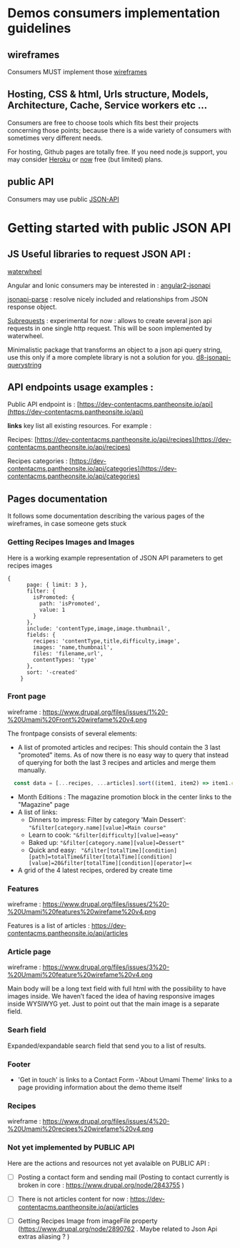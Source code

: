 
# Demos consumers implementation guidelines

## wireframes

Consumers MUST implement those [wireframes](https://www.drupal.org/node/2818741#comment-12114776)

## Hosting, CSS & html, Urls structure, Models, Architecture, Cache, Service workers etc ...

Consumers are free to choose tools which fits best their projects concerning those points; because there is a wide variety of consumers with sometimes very different needs.

For hosting, Github pages are totally free. If you need node.js support, you may consider [Heroku](https://dashboard.heroku.com/login) or [now](https://zeit.co/now) free (but limited) plans. 

## public API

Consumers may use public [JSON-API](https://dev-contentacms.pantheonsite.io/api/)

# Getting started with public JSON API

## JS Useful libraries to request JSON API : 

[waterwheel](https://github.com/acquia/waterwheel.js#json-api)

Angular and Ionic consumers may be interested in :
[angular2-jsonapi](https://github.com/ghidoz/angular2-jsonapi)

[jsonapi-parse](https://www.npmjs.com/package/jsonapi-parse) : resolve nicely included and relationships from JSON response object.

[Subrequests](https://www.npmjs.com/package/d8-subrequests) : experimental for now : allows to create several json api requests in one single http request. This will be soon implemented by waterwheel.

Minimalistic package that transforms an object to a json api query string, use this only if a more complete library is not a solution for you.
[d8-jsonapi-querystring](https://www.npmjs.com/package/d8-jsonapi-querystring)


## API endpoints usage examples :

Public API endpoint is : 
[https://dev-contentacms.pantheonsite.io/api](https://dev-contentacms.pantheonsite.io/api)

**links** key list all existing resources. For example :

Recipes:
[https://dev-contentacms.pantheonsite.io/api/recipes](https://dev-contentacms.pantheonsite.io/api/recipes)

Recipes categories : 
[https://dev-contentacms.pantheonsite.io/api/categories](https://dev-contentacms.pantheonsite.io/api/categories)

## Pages documentation

It follows some documentation describing the various pages of the wireframes, in case someone gets stuck

### Getting Recipes Images and Images

Here is a working example representation of JSON API parameters to get recipes images
```
{
      page: { limit: 3 },
      filter: {
        isPromoted: {
          path: 'isPromoted',
          value: 1
        }
      },
      include: 'contentType,image,image.thumbnail',
      fields: {
        recipes: 'contentType,title,difficulty,image',
        images: 'name,thumbnail',
        files: 'filename,url',
        contentTypes: 'type'
      },
      sort: '-created'
    }
```

### Front page
wireframe : https://www.drupal.org/files/issues/1%20-%20Umami%20Front%20wirefame%20v4.png

The frontpage consists of several elements:

* A list of promoted articles and recipes: This should contain the 3 last "promoted" items. As of now
  there is no easy way to query that instead of querying for both the last 3 recipes and articles and merge them manually.
```javascript
  const data = [...recipes, ...articles].sort((item1, item2) => item1.createdAt > item2.createdAt).slice(0, 3)
```
* Month Editions : The magazine promotion block in the center links to the "Magazine" page
* A list of links:
  * Dinners to impress: Filter by category 'Main Dessert': ```"&filter[category.name][value]=Main course"```
  * Learn to cook: ```"&filter[difficulty][value]=easy"```
  * Baked up:  ```"&filter[category.name][value]=Dessert"```
  * Quick and easy: ``` "&filter[totalTime][condition][path]=totalTime&filter[totalTime][condition][value]=20&filter[totalTime][condition][operator]=<```
* A grid of the 4 latest recipes, ordered by create time

### Features
wireframe : https://www.drupal.org/files/issues/2%20-%20Umami%20features%20wirefame%20v4.png

Features is a list of articles : https://dev-contentacms.pantheonsite.io/api/articles

### Article page

wireframe : https://www.drupal.org/files/issues/3%20-%20Umami%20feature%20wirefame%20v4.png

Main body will be a long text field with full html with the possibility to have images inside. We haven’t faced the idea of having responsive images inside WYSIWYG yet. Just to point out that the main image is a separate field.

### Searh field

Expanded/expandable search field that send you to a list of results.

### Footer

- 'Get in touch' is links to a Contact Form
-'About Umami Theme' links to a page providing information about the demo theme itself

### Recipes 
wireframe : https://www.drupal.org/files/issues/4%20-%20Umami%20recipes%20wirefame%20v4.png


### Not yet implemented by PUBLIC API

Here are the actions and resources not yet avalaible on PUBLIC API : 
- [ ] Posting a contact form and sending mail (Posting to contact currently is broken in core : https://www.drupal.org/node/2843755 )
- [ ] There is not articles content for now : https://dev-contentacms.pantheonsite.io/api/articles
- [ ] Getting Recipes Image from imageFile property (https://www.drupal.org/node/2890762 . Maybe related to Json Api extras aliasing ? )






